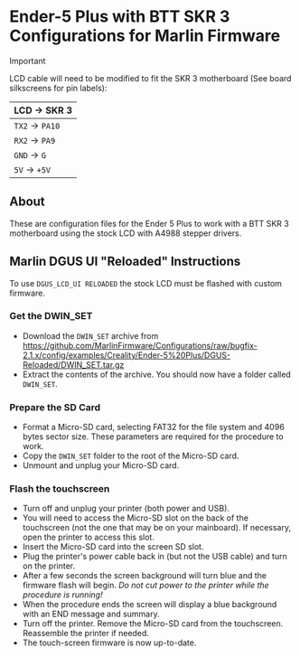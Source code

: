 # Ender-5 Plus with BTT SKR 3 Configurations for Marlin Firmware

> [!IMPORTANT]
> LCD cable will need to be modified to fit the SKR 3 motherboard (See board silkscreens for pin labels):
>
> |  LCD -> SKR 3   |
> |-----------------|
> | `TX2` -> `PA10` |
> | `RX2` -> `PA9`  |
> | `GND` -> `G`    |
> | `5V` -> `+5V`   |

## About

These are configuration files for the Ender 5 Plus to work with a BTT SKR 3 motherboard using the stock LCD with A4988 stepper drivers.

## Marlin DGUS UI "Reloaded" Instructions

To use `DGUS_LCD_UI RELOADED` the stock LCD must be flashed with custom firmware.

### Get the DWIN_SET

- Download the `DWIN_SET` archive from https://github.com/MarlinFirmware/Configurations/raw/bugfix-2.1.x/config/examples/Creality/Ender-5%20Plus/DGUS-Reloaded/DWIN_SET.tar.gz
- Extract the contents of the archive. You should now have a folder called `DWIN_SET`.

### Prepare the SD Card

- Format a Micro-SD card, selecting FAT32 for the file system and 4096 bytes sector size. These parameters are required for the procedure to work.
- Copy the `DWIN_SET` folder to the root of the Micro-SD card.
- Unmount and unplug your Micro-SD card.

### Flash the touchscreen

- Turn off and unplug your printer (both power and USB).
- You will need to access the Micro-SD slot on the back of the touchscreen (not the one that may be on your mainboard). If necessary, open the printer to access this slot.
- Insert the Micro-SD card into the screen SD slot.
- Plug the printer's power cable back in (but not the USB cable) and turn on the printer.
- After a few seconds the screen background will turn blue and the firmware flash will begin. _Do not cut power to the printer while the procedure is running!_
- When the procedure ends the screen will display a blue background with an END message and summary.
- Turn off the printer. Remove the Micro-SD card from the touchscreen. Reassemble the printer if needed.
- The touch-screen firmware is now up-to-date.
